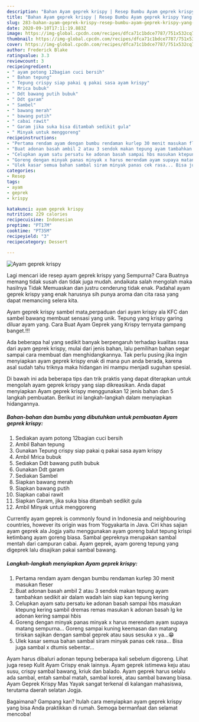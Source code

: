 ```yaml
---
description: "Bahan Ayam geprek krispy | Resep Bumbu Ayam geprek krispy Yang Enak Banget"
title: "Bahan Ayam geprek krispy | Resep Bumbu Ayam geprek krispy Yang Enak Banget"
slug: 283-bahan-ayam-geprek-krispy-resep-bumbu-ayam-geprek-krispy-yang-enak-banget
date: 2020-09-10T17:11:19.883Z
image: https://img-global.cpcdn.com/recipes/dfca71c1bdce7787/751x532cq70/ayam-geprek-krispy-foto-resep-utama.jpg
thumbnail: https://img-global.cpcdn.com/recipes/dfca71c1bdce7787/751x532cq70/ayam-geprek-krispy-foto-resep-utama.jpg
cover: https://img-global.cpcdn.com/recipes/dfca71c1bdce7787/751x532cq70/ayam-geprek-krispy-foto-resep-utama.jpg
author: Frederick Blake
ratingvalue: 3.3
reviewcount: 3
recipeingredient:
- " ayam potong 12bagian cuci bersih"
- " Bahan tepung"
- " Tepung crispy siap pakai q pakai sasa ayam krispy"
- " Mrica bubuk"
- " Ddt bawang putih bubuk"
- " Ddt garam"
- " Sambel"
- " bawang merah"
- " bawang putih"
- " cabai rawit"
- " Garam jika suka bisa ditambah sedikit gula"
- " Minyak untuk menggoreng"
recipeinstructions:
- "Pertama rendam ayam dengan bumbu rendaman kurlep 30 menit masukan fleser"
- "Buat adonan basah ambil 2 atau 3 sendok makan tepung ayam tambahkan sedikit air dalam wadah lain siap kan tepung kering"
- "Celupkan ayam satu persatu ke adonan basah sampai hbs masukan ktepung kering sambil dremas remas masukan k adonan basah lg ke adonan kering sampai hbis"
- "Goreng dengan minyak panas minyak x harus merendam ayam supaya matang sempurna... Goreng sampai kuning keemasan dan matang tiriskan sajikan dengan sambal geprek atau saus sesuka x ya...😁"
- "Ulek kasar semua bahan sambal siram minyak panas cek rasa... Bisa juga sambal x dtumis sebentar..."
categories:
- Resep
tags:
- ayam
- geprek
- krispy

katakunci: ayam geprek krispy 
nutrition: 229 calories
recipecuisine: Indonesian
preptime: "PT17M"
cooktime: "PT35M"
recipeyield: "3"
recipecategory: Dessert

---
```



![Ayam geprek krispy](https://img-global.cpcdn.com/recipes/dfca71c1bdce7787/751x532cq70/ayam-geprek-krispy-foto-resep-utama.jpg)

Lagi mencari ide resep ayam geprek krispy yang Sempurna? Cara Buatnya memang tidak susah dan tidak juga mudah. andaikata salah mengolah maka hasilnya Tidak Memuaskan dan justru cenderung tidak enak. Padahal ayam geprek krispy yang enak harusnya sih punya aroma dan cita rasa yang dapat memancing selera kita.

Ayam geprek krispy sambel mata,perpaduan dari ayam krispy ala KFC dan sambel bawang membuat sensasi yang unik. Tepung yang krispy garing diluar ayam yang. Cara Buat Ayam Geprek yang Krispy ternyata gampang banget.!!!

Ada beberapa hal yang sedikit banyak berpengaruh terhadap kualitas rasa dari ayam geprek krispy, mulai dari jenis bahan, lalu pemilihan bahan segar sampai cara membuat dan menghidangkannya. Tak perlu pusing jika ingin menyiapkan ayam geprek krispy enak di mana pun anda berada, karena asal sudah tahu triknya maka hidangan ini mampu menjadi suguhan spesial.


Di bawah ini ada beberapa tips dan trik praktis yang dapat diterapkan untuk mengolah ayam geprek krispy yang siap dikreasikan. Anda dapat menyiapkan Ayam geprek krispy menggunakan 12 jenis bahan dan 5 langkah pembuatan. Berikut ini langkah-langkah dalam menyiapkan hidangannya.

<!--inarticleads1-->

##### Bahan-bahan dan bumbu yang dibutuhkan untuk pembuatan Ayam geprek krispy:

1. Sediakan  ayam potong 12bagian cuci bersih
1. Ambil  Bahan tepung
1. Gunakan  Tepung crispy siap pakai q pakai sasa ayam krispy
1. Ambil  Mrica bubuk
1. Sediakan  Ddt bawang putih bubuk
1. Gunakan  Ddt garam
1. Sediakan  Sambel
1. Siapkan  bawang merah
1. Siapkan  bawang putih
1. Siapkan  cabai rawit
1. Siapkan  Garam, jika suka bisa ditambah sedikit gula
1. Ambil  Minyak untuk menggoreng


Currently ayam geprek is commonly found in Indonesia and neighbouring countries, however its origin was from Yogyakarta in Java. Ciri khas sajian ayam geprek ala Jogja yaitu menggunakan ayam goreng balut tepung krispi ketimbang ayam goreng biasa. Sambal gepreknya merupakan sambal mentah dari campuran cabai. Ayam geprek, ayam goreng tepung yang digeprek lalu disajikan pakai sambal bawang. 

<!--inarticleads2-->

##### Langkah-langkah menyiapkan Ayam geprek krispy:

1. Pertama rendam ayam dengan bumbu rendaman kurlep 30 menit masukan fleser
1. Buat adonan basah ambil 2 atau 3 sendok makan tepung ayam tambahkan sedikit air dalam wadah lain siap kan tepung kering
1. Celupkan ayam satu persatu ke adonan basah sampai hbs masukan ktepung kering sambil dremas remas masukan k adonan basah lg ke adonan kering sampai hbis
1. Goreng dengan minyak panas minyak x harus merendam ayam supaya matang sempurna... Goreng sampai kuning keemasan dan matang tiriskan sajikan dengan sambal geprek atau saus sesuka x ya...😁
1. Ulek kasar semua bahan sambal siram minyak panas cek rasa... Bisa juga sambal x dtumis sebentar...


Ayam harus dibaluri adonan tepung beberapa kali sebelum digoreng. Lihat juga resep Kulit Ayam Crispy enak lainnya. Ayam geprek istimewa keju atau susu, crispy sambal bawang, kriuk dan balado. Ayam geprek harus selalu ada sambal, entah sambal matah, sambal korek, atau sambal bawang biasa. Ayam Geprek Krispy Mas Yayak sangat terkenal di kalangan mahasiswa, terutama daerah selatan Jogja. 

Bagaimana? Gampang kan? Itulah cara menyiapkan ayam geprek krispy yang bisa Anda praktikkan di rumah. Semoga bermanfaat dan selamat mencoba!
